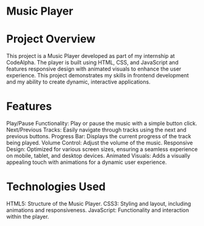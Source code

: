 # Music Player
# Project Overview
This project is a Music Player developed as part of my internship at CodeAlpha. The player is built using HTML, CSS, and JavaScript and features responsive design with animated visuals to enhance the user experience. This project demonstrates my skills in frontend development and my ability to create dynamic, interactive applications.

# Features
 Play/Pause Functionality: Play or pause the music with a simple button click.
Next/Previous Tracks: Easily navigate through tracks using the next and previous buttons.
 Progress Bar: Displays the current progress of the track being played.
Volume Control: Adjust the volume of the music.
 Responsive Design: Optimized for various screen sizes, ensuring a seamless experience on mobile, tablet, and desktop devices.
 Animated Visuals: Adds a visually appealing touch with animations for a dynamic user experience.
# Technologies Used
 HTML5: Structure of the Music Player.
CSS3: Styling and layout, including animations and responsiveness.
 JavaScript: Functionality and interaction within the player.
